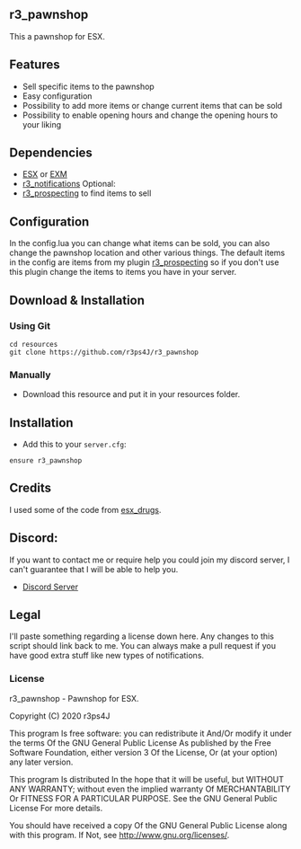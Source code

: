 ## r3_pawnshop
This a pawnshop for ESX.

## Features
* Sell specific items to the pawnshop
* Easy configuration
* Possibility to add more items or change current items that can be sold
* Possibility to enable opening hours and change the opening hours to your liking

## Dependencies
* [ESX](https://github.com/ESX-Org/es_extended/tree/v1-final) or [EXM](https://github.com/extendedmode/extendedmode)
* [r3_notifications](https://github.com/r3ps4J/r3_notifications)
Optional:
* [r3_prospecting](https://github.com/r3ps4J/r3_prospecting) to find items to sell

## Configuration
In the config.lua you can change what items can be sold, you can also change the pawnshop location and other various things.
The default items in the config are items from my plugin [r3_prospecting](https://github.com/r3ps4J/r3_prospecting) so if you don't use this plugin change the items to items you have in your server.

## Download & Installation

### Using Git
```
cd resources
git clone https://github.com/r3ps4J/r3_pawnshop
```

### Manually
- Download this resource and put it in your resources folder.

## Installation
- Add this to your `server.cfg`:

```
ensure r3_pawnshop
```

## Credits
I used some of the code from [esx_drugs](https://github.com/ESX-Org/esx_drugs).

## Discord:
If you want to contact me or require help you could join my discord server, I can't guarantee that I will be able to help you.
* [Discord Server](https://discord.gg/bEWmBbg)

## Legal

I'll paste something regarding a license down here.
Any changes to this script should link back to me. You can always make a pull request if you have good extra stuff like new types of notifications.

### License
r3_pawnshop - Pawnshop for ESX.

Copyright (C) 2020 r3ps4J

This program Is free software: you can redistribute it And/Or modify it under the terms Of the GNU General Public License As published by the Free Software Foundation, either version 3 Of the License, Or (at your option) any later version.

This program Is distributed In the hope that it will be useful, but WITHOUT ANY WARRANTY; without even the implied warranty Of MERCHANTABILITY Or FITNESS FOR A PARTICULAR PURPOSE. See the GNU General Public License For more details.

You should have received a copy Of the GNU General Public License along with this program. If Not, see http://www.gnu.org/licenses/.
